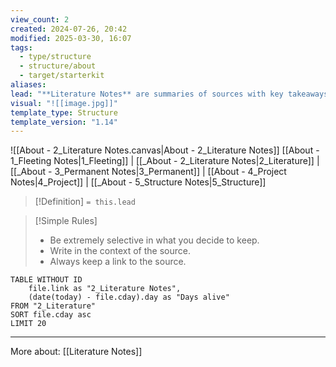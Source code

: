 ```yaml
---
view_count: 2
created: 2024-07-26, 20:42
modified: 2025-03-30, 16:07
tags:
  - type/structure
  - structure/about
  - target/starterkit
aliases: 
lead: "**Literature Notes** are summaries of sources with key takeaways. They extract useful insights from books, articles, or lectures. Use them for highlighting arguments, summarizing theories, and noting relevant passages."
visual: "![[image.jpg]]"
template_type: Structure
template_version: "1.14"
---
```

<!--  See "Template Help" below for using properties -->

<!--  Clear and descriptive title -->
![[About - 2_Literature Notes.canvas|About - 2_Literature Notes]]
[[About - 1_Fleeting Notes|1_Fleeting]] | [[_About - 2_Literature Notes|2_Literature]] | [[_About - 3_Permanent Notes|3_Permanent]] | [[About - 4_Project Notes|4_Project]] | [[_About - 5_Structure Notes|5_Structure]]

<!--  Summarized structure from "lead"-key  in properties section -->

> [!Definition]
> `= this.lead`

> [!Simple Rules]
>- Be extremely selective in what you decide to keep.
>- Write in the context of the source.
>- Always keep a link to the source.

<!-- Main STRUCTURE of my content -->
<!-- Dataview table. Use as example and modify. -->
```dataview
TABLE WITHOUT ID 
	file.link as "2_Literature Notes", 
	(date(today) - file.cday).day as "Days alive" 
FROM "2_Literature"
SORT file.cday asc 
LIMIT 20
```


---
More about: [[Literature Notes]]
